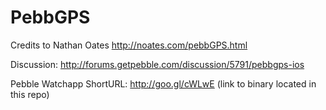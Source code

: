 PebbGPS
=======

Credits to Nathan Oates http://noates.com/pebbGPS.html

Discussion: http://forums.getpebble.com/discussion/5791/pebbgps-ios

Pebble Watchapp ShortURL: http://goo.gl/cWLwE (link to binary located in this repo)
